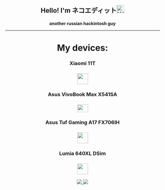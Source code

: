 <div align="center">
    <h2>Hello! I'm ネコエディット<img src="https://raw.githubusercontent.com/Tarikul-Islam-Anik/Animated-Fluent-Emojis/master/Emojis/Hand%20gestures/Waving%20Hand%20Medium-Light%20Skin%20Tone.png" alt="Waving Hand Medium-Light Skin Tone" width="25" height="25" /></h2>
    <h4>another russian hackintosh guy<h/4>

---      
  <h1>My devices:</h1>
    <h3>Xiaomi 11T</h3>
      <h3><img src="https://cdn.ksyru0-fusion.fds.api.mi-img.com/b2c-mishop-pms-ru/pms_1634210013.46118480.png" width="35" height="35"></h3>
    <h3>Asus VivoBook Max X541SA</h3>
      <h3><img src="https://btest.ru/thumbnails/articles/resize_1200x700/ecf8571da87dad111059c1b508f96545.png" width="35" height="25"></h3>
    <h3>Asus Tuf Gaming A17 FX706IH</h3>
      <h3><img src="https://www.asus.com/media/global/gallery/trfp1kp4xvoudgam_setting_xxx_0_90_end_2000.png" width="35" height="35"></h3>
    <h3>Lumia 640XL DSim</h3>
    <h3><img src="https://img.eprice.com.tw/img/mobile/5221/large.png" width="35" height="35"></h3>
</a>
 <a href="https://www.microsoft.com/en/windows/" target="_blank" rel="noreferrer">
  <picture>
   <source media="(prefers-color-scheme: dark)" srcset="https://img.shields.io/badge/Windows_11-0d1117?logo=windows">
   <img src="https://img.shields.io/badge/Windows_11-white?logo=windows">
  </picture>
 </a>
 <a href="https://www.apple.com/macos/sonoma/" target="_blank" rel="noreferrer">
  <picture>
   <source media="(prefers-color-scheme: dark)" srcset="https://img.shields.io/badge/macOS_Sonoma-0d1117?logo=macos">
   <img src="https://img.shields.io/badge/macOS_Sonoma-white?logo=macos">
  </picture>
 </a>

